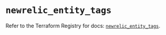 # `newrelic_entity_tags`

Refer to the Terraform Registry for docs: [`newrelic_entity_tags`](https://registry.terraform.io/providers/newrelic/newrelic/3.30.0/docs/resources/entity_tags).
